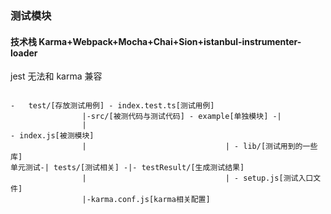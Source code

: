 ### 测试模块

#### 技术栈 Karma+Webpack+Mocha+Chai+Sion+istanbul-instrumenter-loader

jest 无法和 karma 兼容

```
																									-	test/[存放测试用例] - index.test.ts[测试用例]
				|-src/[被测代码与测试代码] - example[单独模块] -|
				|																					- index.js[被测模块]
				|								| - lib/[测试用到的一些库]
单元测试-| tests/[测试相关] -|- testResult/[生成测试结果]
				|								| - setup.js[测试入口文件]
				|-karma.conf.js[karma相关配置]
```
